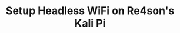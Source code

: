 ---
layout: post
title: Setup Headless WiFi on Re4son's Kali Pi
categories: Kali
excerpt: Setup wifi on Re4son's Kali Pi by editing the SD card.
tags: [kali, pi, linux]
image: 
    feature:
comments: true
custom_css:
custom_js: 
---